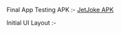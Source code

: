 Final App Testing APK :-  [JetJoke APK](app/build/outputs/apk/debug/app-debug.apk)

Initial UI Layout :- 
